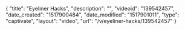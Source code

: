 {
    "title": "Eyeliner Hacks",
    "description": "",
    "videoid": "139542457",
    "date_created": "1517900484",
    "date_modified": "1517901011",
    "type": "captivate",
    "layout": "video",
    "url": "\/v\/eyeliner-hacks\/139542457"
}